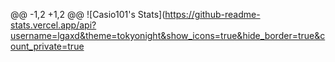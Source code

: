 @@ -1,2 +1,2 @@
![Casio101's Stats](https://github-readme-stats.vercel.app/api?username=lgaxd&theme=tokyonight&show_icons=true&hide_border=true&count_private=true
